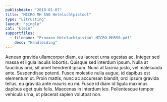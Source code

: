 ```yaml
---
publishdate: "2018-01-07"
title: "MICRO MH 550 Heteluchtpistool"
type: "uitrusting"
layout: "single"
cat: "klein"
supportfiles:
  - filename: "Proxxon-Heteluchtpistool_MICRO_MH550.pdf"
    desc: "Handleiding"
---
```

Aenean gravida ullamcorper diam, eu laoreet urna egestas ac. Integer sed massa et ligula iaculis lobortis. Quisque sed interdum ipsum. Nulla at faucibus orci, sit amet hendrerit ipsum. Nunc at lacinia justo, vel malesuada ante. Suspendisse potenti. Fusce molestie nulla augue, id dapibus est elementum ut. Proin mattis, nunc ac accumsan blandit, orci ipsum gravida tellus, eu gravida ante mauris eu mi. Fusce id diam id ligula maximus dapibus eget quis felis. Maecenas in interdum leo. Pellentesque tempor vehicula urna, ut placerat sapien volutpat non. 